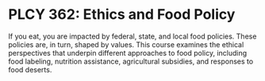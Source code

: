 # PLCY 362: Ethics and Food Policy

If you eat, you are impacted by federal, state, and local food policies. These policies are, in turn, shaped by values. This course examines the ethical perspectives that underpin different approaches to food policy, including food labeling, nutrition assistance, agricultural subsidies, and responses to food deserts.